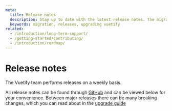 ```yaml
---
meta:
  title: Release notes
  description: Stay up to date with the latest release notes. The migration guides will also help you migrate applications though major releases.
  keywords: migration, releases, upgrading vuetify
related:
  - /introduction/long-term-support/
  - /getting-started/contributing/
  - /introduction/roadmap/
---
```

<script setup>
  import Releases from '@/components/doc/Releases.vue'
</script>

# Release notes

The Vuetify team performs releases on a weekly basis.

<entry />

All release notes can be found through [GitHub](https://www.github.com/vuetifyjs/vuetify/releases) and can be viewed below for your convenience. Between major releases there can be many breaking changes, which you can read about in the [upgrade guide](/getting-started/upgrade-guide)

<releases />
